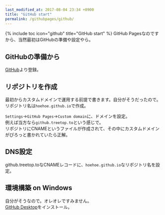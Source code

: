 ```yaml
---
last_modified_at: 2017-08-04 23:34 +0900
title: "GitHub start"
permalink: /githubpages/github/
---
```

{% include toc icon="github" title="GitHub start" %}
GitHub Pagesなのですから、当然最初はGitHubの準備や設定やら。

## GitHubの準備から
[GitHub](https://github.com/)より登録。

## リポジトリを作成  
最初からカスタムドメインで運用する前提で書きます。自分がそうだったので。   
リポジトリ名は`hoehoe.github.io`で作成。

`Settings`→`GitHub Pages`→`Custom domain`に、ドメインを設定。   
例えば当方なら`github.treetop.to`という感じで。   
リポジトリにCNAMEというファイルが作成されて、その中にカスタムドメインがぴろっと書かれていたら正解。

## DNS設定
github.treetop.toなCNAMEレコードに、`hoehoe.github.io`なリポジトリ名を設定。

## 環境構築 on Windows 
自分がそうなので。オレオレですみません。   
[GitHub Desktop](https://desktop.github.com/)をインストール。
